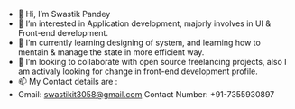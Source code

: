 - 👋 Hi, I’m Swastik Pandey
- 👀 I’m interested in Application development, majorly involves in UI & Front-end development. 
- 🌱 I’m currently learning designing of system, and learning how to mentain & manage the state in more efficient way.
- 💞️ I’m looking to collaborate with open source freelancing projects, also I am activaly looking for change in front-end development profile.
- 📫 My Contact details are :
- Gmail: swastikit3058@gmail.com
  Contact Number: +91-7355930897 

<!---
Pandeyswastik23/Pandeyswastik23 is a ✨ special ✨ repository because its `README.md` (this file) appears on your GitHub profile.
You can click the Preview link to take a look at your changes.
--->
